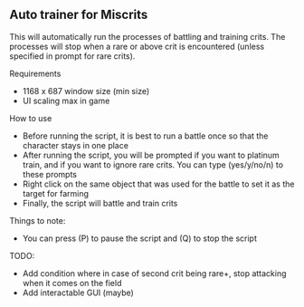 Auto trainer for Miscrits
-
This will automatically run the processes of battling and training crits. The processes will stop when a rare or above crit is encountered (unless specified in prompt for rare crits).

Requirements
- 1168 x 687 window size (min size)
- UI scaling max in game

How to use
- Before running the script, it is best to run a battle once so that the character stays in one place
- After running the script, you will be prompted if you want to platinum train, and if you want to ignore rare crits. You can type (yes/y/no/n) to these prompts
- Right click on the same object that was used for the battle to set it as the target for farming
- Finally, the script will battle and train crits

Things to note:
- You can press (P) to pause the script and (Q) to stop the script



TODO:
- Add condition where in case of second crit being rare+, stop attacking when it comes on the field
- Add interactable GUI (maybe)